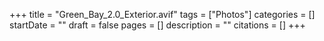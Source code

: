 +++
title = "Green_Bay_2.0_Exterior.avif"
tags = ["Photos"]
categories = []
startDate = ""
draft = false
pages = []
description = ""
citations = []
+++
